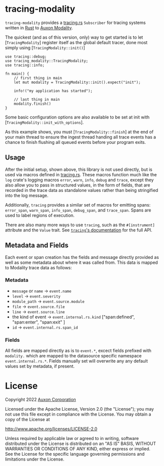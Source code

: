 # tracing-modality

`tracing-modality` provides a [tracing.rs] `Subscriber` for tracing systems
written in [Rust] to [Auxon Modality](https://auxon.io).

[tracing.rs]: https://tracing.rs
[Rust]: https://www.rust-lang.org/

The quickest (and as of this version, only) way to get started is to let
[`TracingModality`] register itself as the global default tracer, done most
simply using [`TracingModality::init()`]

```rust,no_run
use tracing::debug;
use tracing_modality::TracingModality;
use tracing::info;

fn main() {
    // first thing in main
    let mut modality = TracingModality::init().expect("init");

    info!("my application has started");

    // last thing in main
    modality.finish()
}
```

Some basic configuration options are also available to be set at init with
[`TracingModality::init_with_options`].

As this example shows, you must [`TracingModality::finish`] at the end of your
main thread to ensure the ingest thread handing all trace events has a chance to
finish flushing all queued events before your program exits.

## Usage

After the initial setup, shown above, this library is not used directly, but is
used via macros defined in [tracing.rs]. These macros function much like the
`log` crate's logging macros `error`, `warn`, `info`, `debug` and `trace`,
except they also allow you to pass in structured values, in the form of fields,
that are recorded in the trace data as standalone values rather than being
stringified into the log message.

Additionally, `tracing` provides a similar set of macros for emitting spans:
`error_span`, `warn_span`, `info_span`, `debug_span`, and `trace_span`. Spans
are used to label regions of execution.

There are also many more ways to use `tracing`, such as the `#[instrument]`
attribute and the `Value` trait. See [`tracing`'s documentation][tracing docs]
for the full API.

[tracing docs]: https://docs.rs/tracing/latest/tracing/

## Metadata and Fields

Each event or span creation has the fields and message directly provided as
well as some metadata about where it was called from. This data is mapped to
Modality trace data as follows:

### Metadata

* `message` or `name` -> `event.name`
* `level` -> `event.severity`
* `module_path` -> `event.source.module`
* `file` -> `event.source.file`
* `line` -> `event.source.line`
* the kind of event -> `event.internal.rs.kind` ["span:defined", "span:enter",
  "span:exit" ]
* `id` -> `event.internal.rs.span_id`

### Fields

All fields are mapped directly as is to `event.*`, excect fields prefixed with
`modality.` which are mapped to the datasource specific namespace
`event.internal.rs.*`. Fields manually set will overwrite any any default
values set by metadata, if present.

# License

Copyright 2022 [Auxon Corporation](https://auxon.io)

Licensed under the Apache License, Version 2.0 (the "License"); you may not use
this file except in compliance with the License.  You may obtain a copy of the
License at

<http://www.apache.org/licenses/LICENSE-2.0>

Unless required by applicable law or agreed to in writing, software distributed
under the License is distributed on an "AS IS" BASIS, WITHOUT WARRANTIES OR
CONDITIONS OF ANY KIND, either express or implied.  See the License for the
specific language governing permissions and limitations under the License.
